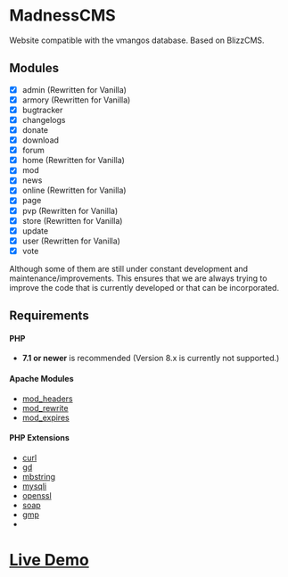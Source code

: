 # MadnessCMS
Website compatible with the vmangos database. Based on BlizzCMS.

## Modules

- [x] admin (Rewritten for Vanilla)
- [x] armory (Rewritten for Vanilla)
- [x] bugtracker
- [x] changelogs
- [x] donate
- [x] download
- [x] forum
- [x] home (Rewritten for Vanilla)
- [x] mod
- [x] news
- [x] online (Rewritten for Vanilla)
- [x] page
- [x] pvp (Rewritten for Vanilla)
- [x] store (Rewritten for Vanilla)
- [x] update
- [x] user (Rewritten for Vanilla)
- [x] vote

Although some of them are still under constant development and maintenance/improvements. This ensures that we are always trying to improve the code that is currently developed or that can be incorporated.

## Requirements

#### PHP

- **7.1 or newer** is recommended (Version 8.x is currently not supported.)

#### Apache Modules

- [mod_headers](https://httpd.apache.org/docs/2.4/mod/mod_headers.html)
- [mod_rewrite](https://httpd.apache.org/docs/2.4/mod/mod_rewrite.html)
- [mod_expires](https://httpd.apache.org/docs/2.4/mod/mod_expires.html)

#### PHP Extensions

- [curl](https://www.php.net/manual/en/book.curl.php)
- [gd](https://www.php.net/manual/en/book.image.php)
- [mbstring](https://www.php.net/manual/en/mbstring.installation.php)
- [mysqli](https://www.php.net/manual/en/book.mysqli.php)
- [openssl](https://www.php.net/manual/en/book.openssl.php)
- [soap](https://www.php.net/manual/en/class.soapclient.php)
- [gmp](https://www.php.net/manual/en/book.gmp.php)
- 
# [Live Demo](https://global-wow.com)
